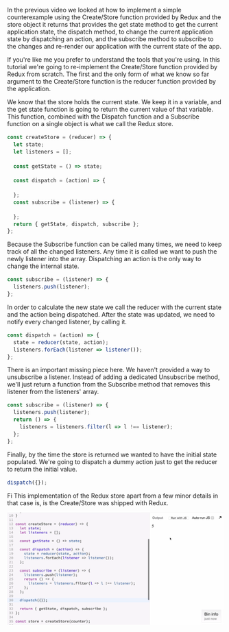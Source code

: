 In the previous video we looked at how to implement a simple counterexample using the Create/Store function provided by Redux and the store object it returns that provides the get state method to get the current application state, the dispatch method, to change the current application state by dispatching an action, and the subscribe method to subscribe to the changes and re-render our application with the current state of the app.

If you're like me you prefer to understand the tools that you're using. In this tutorial we're going to re-implement the Create/Store function provided by Redux from scratch. The first and the only form of what we know so far argument to the Create/Store function is the reducer function provided by the application.

We know that the store holds the current state. We keep it in a variable, and the get state function is going to return the current value of that variable. This function, combined with the Dispatch function and a Subscribe function on a single object is what we call the Redux store.

``` javascript
const createStore = (reducer) => {
  let state;
  let listeners = [];

  const getState = () => state;

  const dispatch = (action) => {

  };
  const subscribe = (listener) => {

  };
  return { getState, dispatch, subscribe };
};
```

Because the Subscribe function can be called many times, we need to keep track of all the changed listeners. Any time it is called we want to push the newly listener into the array. Dispatching an action is the only way to change the internal state.

``` javascript
const subscribe = (listener) => {
  listeners.push(listener);
};
```

In order to calculate the new state we call the reducer with the current state and the action being dispatched. After the state was updated, we need to notify every changed listener, by calling it.

``` javascript
const dispatch = (action) => {
  state = reducer(state, action);
  listeners.forEach(listener => listener());
};
```

There is an important missing piece here. We haven't provided a way to unsubscribe a listener. Instead of adding a dedicated Unsubscribe method, we'll just return a function from the Subscribe method that removes this listener from the listeners' array.

``` javascript
const subscribe = (listener) => {
  listeners.push(listener);
  return () => {
    listeners = listeners.filter(l => l !== listener);
  };
};
```

Finally, by the time the store is returned we wanted to have the initial state populated. We're going to dispatch a dummy action just to get the reducer to return the initial value.

``` javascript
dispatch({});
```
Fi
This implementation of the Redux store apart from a few minor details in that case is, is the Create/Store was shipped with Redux.

![Finished Store](./Images/FinishedStore.png)

